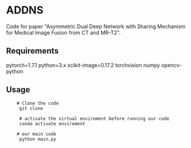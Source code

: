 # ADDNS

Code for paper "Asymmetric Dual Deep Network with Sharing Mechanism for Medical Image Fusion from CT and MR-T2".

Requirements
---------
pytorch=1.7.1
python=3.x
scikit-image=0.17.2
torchvision
numpy
opencv-python

Usage
-------
        # Clone the code
         git clone 
         
         # activate the virtual enviroment before running our code
         conda activate enviroment

        # our main code  
         python main.py 

